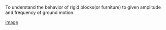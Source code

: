 To understand the behavior of rigid blocks(or furniture) to given amplitude and frequency of ground motion.

[image](images/6.jpg)